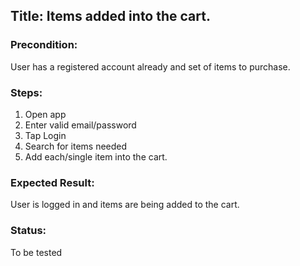 ## Title: Items added into the cart.

### Precondition:
User has a registered account already and set of items to purchase.

### Steps:
1. Open app
2. Enter valid email/password
3. Tap Login
4. Search for items needed
5. Add each/single item into the cart.

### Expected Result:
User is logged in and items are being added to the cart.

### Status:
To be tested
